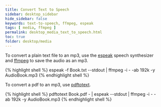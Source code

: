 ```yaml
---
title: Convert Text to Speech
sidebar: desktop_sidebar
hide_sidebar: false
keywords: text-to-speech, ffmpeg, espeak
tags: [ media, ffmpeg ]
permalink: desktop_media_text_to_speech.html
toc: true
folder: desktop/media
---
```


To convert a plain text file to an mp3, use the [espeak](http://espeak.sourceforge.net/) speech synthesizer and [ffmpeg](https://www.ffmpeg.org/) to save the audio as an mp3.

{% highlight shell %}
espeak -f Book.txt --stdout | ffmpeg -i - -ab 192k -y AudioBook.mp3
{% endhighlight shell %}

To convert a pdf to an mp3, use [pdftotext](http://www.foolabs.com/xpdf/home.html).

{% highlight shell %}
pdftotext Book.pdf - | espeak --stdout | ffmpeg -i - -ab 192k -y AudioBook.mp3
{% endhighlight shell %}
